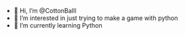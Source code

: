 - 👋 Hi, I’m @CottonBalll
- 👀 I’m interested in just trying to make a game with python
- 🌱 I’m currently learning Python

<!---
CottonBalll/CottonBalll is a ✨ special ✨ repository because its `README.md` (this file) appears on your GitHub profile.
You can click the Preview link to take a look at your changes.
--->
